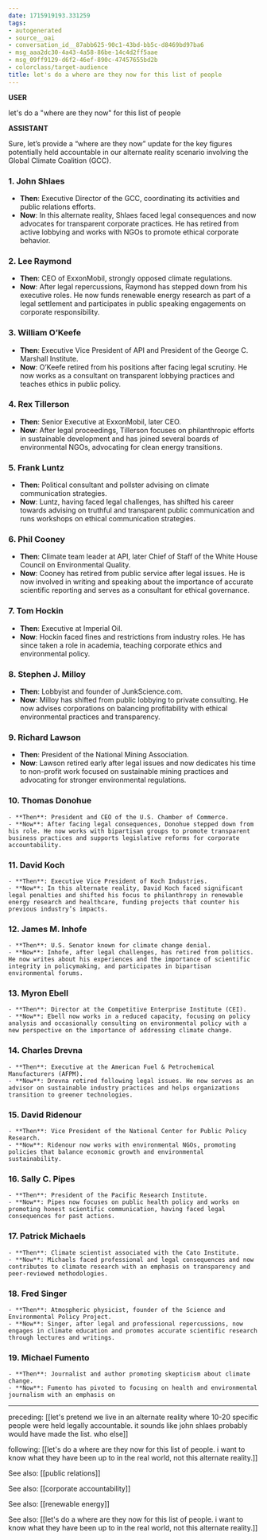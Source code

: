 ```yaml
---
date: 1715919193.331259
tags:
- autogenerated
- source__oai
- conversation_id__87abb625-90c1-43bd-bb5c-d8469bd97ba6
- msg_aaa2dc30-4a43-4a58-86be-14c4d2ff5aae
- msg_09ff9129-d6f2-46ef-890c-47457655bd2b
- colorclass/target-audience
title: let's do a where are they now for this list of people
---
```


**USER**

let's do a "where are they now" for this list of people


**ASSISTANT**

Sure, let’s provide a “where are they now” update for the key figures potentially held accountable in our alternate reality scenario involving the Global Climate Coalition (GCC).

### 1. **John Shlaes**
   - **Then**: Executive Director of the GCC, coordinating its activities and public relations efforts.
   - **Now**: In this alternate reality, Shlaes faced legal consequences and now advocates for transparent corporate practices. He has retired from active lobbying and works with NGOs to promote ethical corporate behavior.

### 2. **Lee Raymond**
   - **Then**: CEO of ExxonMobil, strongly opposed climate regulations.
   - **Now**: After legal repercussions, Raymond has stepped down from his executive roles. He now funds renewable energy research as part of a legal settlement and participates in public speaking engagements on corporate responsibility.

### 3. **William O’Keefe**
   - **Then**: Executive Vice President of API and President of the George C. Marshall Institute.
   - **Now**: O’Keefe retired from his positions after facing legal scrutiny. He now works as a consultant on transparent lobbying practices and teaches ethics in public policy.

### 4. **Rex Tillerson**
   - **Then**: Senior Executive at ExxonMobil, later CEO.
   - **Now**: After legal proceedings, Tillerson focuses on philanthropic efforts in sustainable development and has joined several boards of environmental NGOs, advocating for clean energy transitions.

### 5. **Frank Luntz**
   - **Then**: Political consultant and pollster advising on climate communication strategies.
   - **Now**: Luntz, having faced legal challenges, has shifted his career towards advising on truthful and transparent public communication and runs workshops on ethical communication strategies.

### 6. **Phil Cooney**
   - **Then**: Climate team leader at API, later Chief of Staff of the White House Council on Environmental Quality.
   - **Now**: Cooney has retired from public service after legal issues. He is now involved in writing and speaking about the importance of accurate scientific reporting and serves as a consultant for ethical governance.

### 7. **Tom Hockin**
   - **Then**: Executive at Imperial Oil.
   - **Now**: Hockin faced fines and restrictions from industry roles. He has since taken a role in academia, teaching corporate ethics and environmental policy.

### 8. **Stephen J. Milloy**
   - **Then**: Lobbyist and founder of JunkScience.com.
   - **Now**: Milloy has shifted from public lobbying to private consulting. He now advises corporations on balancing profitability with ethical environmental practices and transparency.

### 9. **Richard Lawson**
   - **Then**: President of the National Mining Association.
   - **Now**: Lawson retired early after legal issues and now dedicates his time to non-profit work focused on sustainable mining practices and advocating for stronger environmental regulations.

### 10. **Thomas Donohue**
    - **Then**: President and CEO of the U.S. Chamber of Commerce.
    - **Now**: After facing legal consequences, Donohue stepped down from his role. He now works with bipartisan groups to promote transparent business practices and supports legislative reforms for corporate accountability.

### 11. **David Koch**
    - **Then**: Executive Vice President of Koch Industries.
    - **Now**: In this alternate reality, David Koch faced significant legal penalties and shifted his focus to philanthropy in renewable energy research and healthcare, funding projects that counter his previous industry’s impacts.

### 12. **James M. Inhofe**
    - **Then**: U.S. Senator known for climate change denial.
    - **Now**: Inhofe, after legal challenges, has retired from politics. He now writes about his experiences and the importance of scientific integrity in policymaking, and participates in bipartisan environmental forums.

### 13. **Myron Ebell**
    - **Then**: Director at the Competitive Enterprise Institute (CEI).
    - **Now**: Ebell now works in a reduced capacity, focusing on policy analysis and occasionally consulting on environmental policy with a new perspective on the importance of addressing climate change.

### 14. **Charles Drevna**
    - **Then**: Executive at the American Fuel & Petrochemical Manufacturers (AFPM).
    - **Now**: Drevna retired following legal issues. He now serves as an advisor on sustainable industry practices and helps organizations transition to greener technologies.

### 15. **David Ridenour**
    - **Then**: Vice President of the National Center for Public Policy Research.
    - **Now**: Ridenour now works with environmental NGOs, promoting policies that balance economic growth and environmental sustainability.

### 16. **Sally C. Pipes**
    - **Then**: President of the Pacific Research Institute.
    - **Now**: Pipes now focuses on public health policy and works on promoting honest scientific communication, having faced legal consequences for past actions.

### 17. **Patrick Michaels**
    - **Then**: Climate scientist associated with the Cato Institute.
    - **Now**: Michaels faced professional and legal consequences and now contributes to climate research with an emphasis on transparency and peer-reviewed methodologies.

### 18. **Fred Singer**
    - **Then**: Atmospheric physicist, founder of the Science and Environmental Policy Project.
    - **Now**: Singer, after legal and professional repercussions, now engages in climate education and promotes accurate scientific research through lectures and writings.

### 19. **Michael Fumento**
    - **Then**: Journalist and author promoting skepticism about climate change.
    - **Now**: Fumento has pivoted to focusing on health and environmental journalism with an emphasis on


---

preceding: [[let's pretend we live in an alternate reality where 10-20 specific people were held legally accountable. it sounds like john shlaes probably would have made the list. who else]]  


following: [[let's do a where are they now for this list of people. i want to know what they have been up to in the real world, not this alternate reality.]]

See also: [[public relations]]


See also: [[corporate accountability]]


See also: [[renewable energy]]


See also: [[let's do a where are they now for this list of people. i want to know what they have been up to in the real world, not this alternate reality.]]
